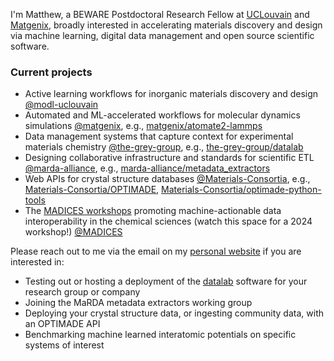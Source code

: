 I'm Matthew, a BEWARE Postdoctoral Research Fellow at [UCLouvain](https://uclouvain.be/en/research-institutes/imcn/modl) and [Matgenix](https://matgenix.com), broadly interested in accelerating materials discovery and design via machine learning, digital data management and open source scientific software.

### Current projects

- Active learning workflows for inorganic materials discovery and design [@modl-uclouvain](https://github.com/modl-uclouvain)
- Automated and ML-accelerated workflows for molecular dynamics simulations [@matgenix](https://github.com/matgenix), e.g., [matgenix/atomate2-lammps](https://github.com/matgenix/atomate2-lammps)
- Data management systems that capture context for experimental materials chemistry [@the-grey-group](https://github.com/the-grey-group), e.g., [the-grey-group/datalab](https://github.com/the-grey-group/datalab)
- Designing collaborative infrastructure and standards for scientific ETL [@marda-alliance](https://github.com/marda-alliance), e.g., [marda-alliance/metadata_extractors](https://github.com/marda-alliance/metadata_extractors)
- Web APIs for crystal structure databases [@Materials-Consortia](https://github.com/Materials-Consortia), e.g., [Materials-Consortia/OPTIMADE](https://github.com/Materials-Consortia/OPTIMADE), [Materials-Consortia/optimade-python-tools](https://github.com/Materials-Consortia/optimade-python-tools)
- The [MADICES workshops](https://madices.github.io/) promoting machine-actionable data interoperability in the chemical sciences (watch this space for a 2024 workshop!) [@MADICES](https://github.com/MADICES)

Please reach out to me via the email on my [personal website](https://ml-evs.science) if you are interested in:

- Testing out or hosting a deployment of the [datalab](https://github.com/the-grey-group/datalab) software for your research group or company
- Joining the MaRDA metadata extractors working group
- Deploying your crystal structure data, or ingesting community data, with an OPTIMADE API
- Benchmarking machine learned interatomic potentials on specific systems of interest
